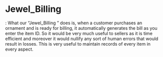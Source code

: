 # Jewel_Billing
: What our “Jewel_Billing ” does is, when a customer purchases an ornament and is ready for billing, it automatically generates the bill as you enter the item ID. So it would be very much useful to sellers as it is time efficient and moreover it would nullify any sort of human errors that would result in losses. This is very useful to maintain records of every item in every aspect.
